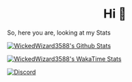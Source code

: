 <h1 align="center">Hi 👋</h1>

So, here you are, looking at my Stats

[![WickedWizard3588's Github Stats](https://github-readme-stats.vercel.app/api?username=WickedWizard3588&count_private=true&theme=dark)](https://github.com/WickedWizard3588)

[![WickedWizard3588's WakaTime Stats](https://github-readme-stats.vercel.app/api/wakatime?username=e8c397a1-a854-4330-8f26-3a692c5f6173&layout=compact&theme=dark)](https://github.com/WickedWizard3588)

[![Discord](https://discord.c99.nl/widget/theme-3/719421577086894101.png)](https://dsc.gg/gamerscorner)